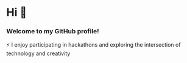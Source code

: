 # Hi 👋

### Welcome to my GitHub profile!
⚡ I enjoy participating in hackathons and exploring the intersection of technology and creativity
